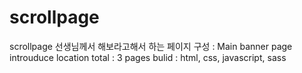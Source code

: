 # scrollpage
scrollpage
선생님께서 해보라고해서 하는 페이지 구성 :
Main banner page
introuduce
location
total : 3 pages
bulid : html, css, javascript, sass
